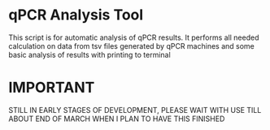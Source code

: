 # qPCR Analysis Tool
This script is for automatic analysis of qPCR results. It performs all needed calculation on data from tsv files generated
by qPCR machines and some basic analysis of results with printing to terminal

# IMPORTANT
STILL IN EARLY STAGES OF DEVELOPMENT, PLEASE WAIT WITH USE TILL ABOUT END OF MARCH WHEN I PLAN TO HAVE THIS FINISHED
